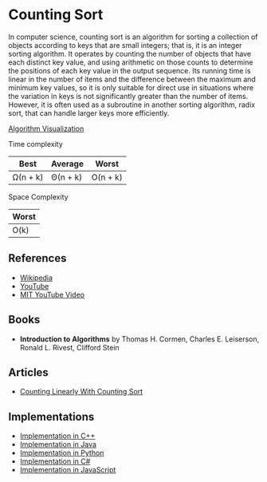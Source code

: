 # Counting Sort

In computer science, counting sort is an algorithm for sorting a collection of objects according to keys that are small integers; that is, it is an integer sorting algorithm. It operates by counting the number of objects that have each distinct key value, and using arithmetic on those counts to determine the positions of each key value in the output sequence. Its running time is linear in the number of items and the difference between the maximum and minimum key values, so it is only suitable for direct use in situations where the variation in keys is not significantly greater than the number of items. However, it is often used as a subroutine in another sorting algorithm, radix sort, that can handle larger keys more efficiently.

[Algorithm Visualization](https://www.cs.usfca.edu/~galles/visualization/CountingSort.html)

Time complexity

| Best     |  Average   | Worst    |
| -------- | --------   | ------   |
| Ω(n + k) |  Θ(n + k)  | O(n + k) |

Space Complexity

|        Worst        |
|---------------------|
|        O(k)         |

## References

* [Wikipedia](https://en.wikipedia.org/wiki/Counting_sort)
* [YouTube](https://youtu.be/TTnvXY82dtM)
* [MIT YouTube Video](https://youtu.be/Nz1KZXbghj8)

## Books

* **Introduction to Algorithms** by Thomas H. Cormen, Charles E. Leiserson, Ronald L. Rivest, Clifford Stein

## Articles

* [Counting Linearly With Counting Sort](https://medium.com/basecs/counting-linearly-with-counting-sort-cd8516ae09b3)

## Implementations

* [Implementation in C++](https://www.geeksforgeeks.org/counting-sort/)
* [Implementation in Java](https://www.geeksforgeeks.org/counting-sort/)
* [Implementation in Python](https://www.geeksforgeeks.org/counting-sort/)
* [Implementation in C#](https://www.geeksforgeeks.org/counting-sort/)
* [Implementation in JavaScript](https://github.com/trekhleb/javascript-algorithms/tree/master/src/algorithms/sorting/counting-sort)
